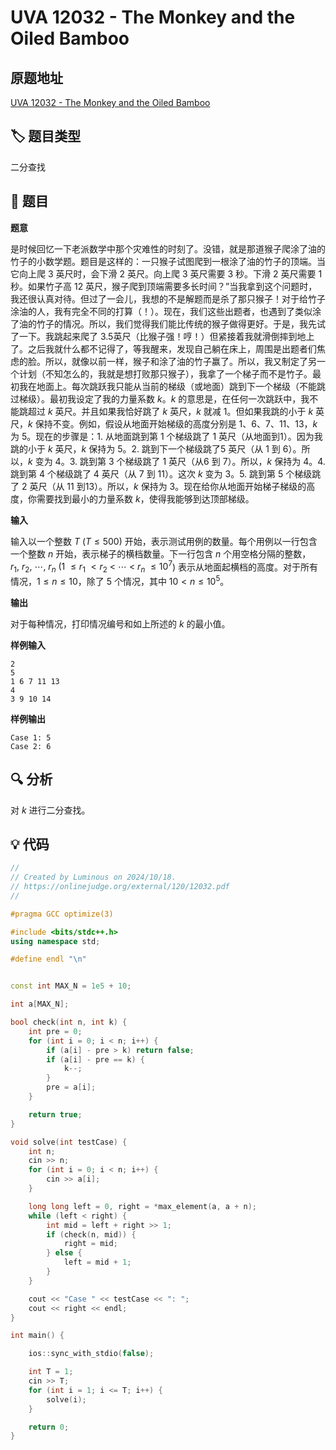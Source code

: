 # UVA 12032 - The Monkey and the Oiled Bamboo

## 原题地址

[UVA 12032 - The Monkey and the Oiled Bamboo](https://onlinejudge.org/external/120/12032.pdf)

## 🏷️ 题目类型

二分查找

## 📜 题目

**题意**

是时候回忆一下老派数学中那个灾难性的时刻了。没错，就是那道猴子爬涂了油的竹子的小数学题。题目是这样的：一只猴子试图爬到一根涂了油的竹子的顶端。当它向上爬
$3$ 英尺时，会下滑 $2$ 英尺。向上爬 $3$ 英尺需要 $3$ 秒。下滑 $2$ 英尺需要 $1$ 秒。如果竹子高 $12$
英尺，猴子爬到顶端需要多长时间？”当我拿到这个问题时，我还很认真对待。但过了一会儿，我想的不是解题而是杀了那只猴子！对于给竹子涂油的人，我有完全不同的打算（！）。现在，我们这些出题者，也遇到了类似涂了油的竹子的情况。所以，我们觉得我们能比传统的猴子做得更好。于是，我先试了一下。我跳起来爬了
$3.5$英尺（比猴子强！哼！）但紧接着我就滑倒摔到地上了。之后我就什么都不记得了，等我醒来，发现自己躺在床上，周围是出题者们焦虑的脸。所以，就像以前一样，猴子和涂了油的竹子赢了。所以，我又制定了另一个计划（不知怎么的，我就是想打败那只猴子），我拿了一个梯子而不是竹子。最初我在地面上。每次跳跃我只能从当前的梯级（或地面）跳到下一个梯级（不能跳过梯级）。最初我设定了我的力量系数
$k$。$k$ 的意思是，在任何一次跳跃中，我不能跳超过 $k$ 英尺。并且如果我恰好跳了 $k$ 英尺，$k$ 就减 $1$。但如果我跳的小于 $k$ 英尺，$k$
保持不变。例如，假设从地面开始梯级的高度分别是 $1、6、7、11、13$，$k$ 为 $5$。现在的步骤是：$1$. 从地面跳到第 $1$ 个梯级跳了 $1$
英尺（从地面到$1$）。因为我跳的小于 $k$ 英尺，$k$ 保持为 $5$。$2$. 跳到下一个梯级跳了$5$ 英尺（从 $1$ 到 $6$）。所以，$k$ 变为 $4$。$3$.
跳到第 $3$ 个梯级跳了 $1$ 英尺（从$6$ 到 $7$）。所以，$k$ 保持为 $4$。$4$. 跳到第 $4$ 个梯级跳了 $4$ 英尺（从 $7$ 到 $11$）。这次 $k$ 变为 
$3$。$5$. 跳到第 $5$ 个梯级跳了 $2$ 英尺（从 $11$ 到$13$）。所以，$k$ 保持为 $3$。现在给你从地面开始梯子梯级的高度，你需要找到最小的力量系数 $k$，使得我能够到达顶部梯级。

**输入**

输入以一个整数 $T$ ($T \leq 500$) 开始，表示测试用例的数量。每个用例以一行包含一个整数 $n$ 开始，表示梯子的横档数量。下一行包含 $n$ 个用空格分隔的整数，
$r_{1}, ~r_{2},~\cdots,~r_{n} ~ (1 ~\leq r_{1} ~\lt r_{2} ~\lt ~\cdots ~\lt~  r_{n} ~\leq 10^{7}$) 表示从地面起横档的高度。对于所有情况，$1 \leq n \leq 10$，除了 $5$ 个情况，其中 $10 \lt n \leq 10^{5}$。

**输出**

对于每种情况，打印情况编号和如上所述的 $k$ 的最小值。

**样例输入**

```text
2
5
1 6 7 11 13
4
3 9 10 14
```

**样例输出**

```text
Case 1: 5
Case 2: 6
```

## 🔍 分析

对 $k$ 进行二分查找。


## 💡 代码

```C++
//
// Created by Luminous on 2024/10/18.
// https://onlinejudge.org/external/120/12032.pdf
//

#pragma GCC optimize(3)

#include <bits/stdc++.h>
using namespace std;

#define endl "\n"


const int MAX_N = 1e5 + 10;

int a[MAX_N];

bool check(int n, int k) {
    int pre = 0;
    for (int i = 0; i < n; i++) {
        if (a[i] - pre > k) return false;
        if (a[i] - pre == k) {
            k--;
        }
        pre = a[i];
    }

    return true;
}

void solve(int testCase) {
    int n;
    cin >> n;
    for (int i = 0; i < n; i++) {
        cin >> a[i];
    }

    long long left = 0, right = *max_element(a, a + n);
    while (left < right) {
        int mid = left + right >> 1;
        if (check(n, mid)) {
            right = mid;
        } else {
            left = mid + 1;
        }
    }

    cout << "Case " << testCase << ": ";
    cout << right << endl;
}

int main() {

    ios::sync_with_stdio(false);

    int T = 1;
    cin >> T;
    for (int i = 1; i <= T; i++) {
        solve(i);
    }

    return 0;
}
```